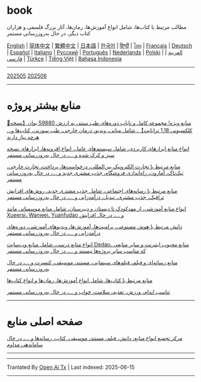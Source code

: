 # book
مطالب مرتبط با کتاب‌ها، شامل انواع آموزش‌ها، رمان‌ها، آثار بزرگ فلسفی و هزاران کتاب دیگر، در حال به‌روزرسانی مستمر

[English](https://openaitx.github.io/view.html?user=mswnlz&project=book&lang=en) | [简体中文](https://openaitx.github.io/view.html?user=mswnlz&project=book&lang=zh-CN) | [繁體中文](https://openaitx.github.io/view.html?user=mswnlz&project=book&lang=zh-TW) | [日本語](https://openaitx.github.io/view.html?user=mswnlz&project=book&lang=ja) | [한국어](https://openaitx.github.io/view.html?user=mswnlz&project=book&lang=ko) | [हिन्दी](https://openaitx.github.io/view.html?user=mswnlz&project=book&lang=hi) | [ไทย](https://openaitx.github.io/view.html?user=mswnlz&project=book&lang=th) | [Français](https://openaitx.github.io/view.html?user=mswnlz&project=book&lang=fr) | [Deutsch](https://openaitx.github.io/view.html?user=mswnlz&project=book&lang=de) | [Español](https://openaitx.github.io/view.html?user=mswnlz&project=book&lang=es) | [Italiano](https://openaitx.github.io/view.html?user=mswnlz&project=book&lang=it) | [Русский](https://openaitx.github.io/view.html?user=mswnlz&project=book&lang=ru) | [Português](https://openaitx.github.io/view.html?user=mswnlz&project=book&lang=pt) | [Nederlands](https://openaitx.github.io/view.html?user=mswnlz&project=book&lang=nl) | [Polski](https://openaitx.github.io/view.html?user=mswnlz&project=book&lang=pl) | [العربية](https://openaitx.github.io/view.html?user=mswnlz&project=book&lang=ar) | [فارسی](https://openaitx.github.io/view.html?user=mswnlz&project=book&lang=fa) | [Türkçe](https://openaitx.github.io/view.html?user=mswnlz&project=book&lang=tr) | [Tiếng Việt](https://openaitx.github.io/view.html?user=mswnlz&project=book&lang=vi) | [Bahasa Indonesia](https://openaitx.github.io/view.html?user=mswnlz&project=book&lang=id)

----------------
[202505](https://raw.githubusercontent.com/mswnlz/book/main/202505.md)
[202506](https://raw.githubusercontent.com/mswnlz/book/main/202506.md)


---------------
# منابع بیشتر پروژه

[🎁منابع ویژه! مجموعه کامل و نایاب دوره‌های طب سنتی به ارزش 59880 یوان【نسخه کلکسیونی 1.18 ترابایت】، شامل مبانی، ویدیو، درمان خارجی، طب سوزنی، کتاب‌ها و... هرچه نیاز دارید](https://github.com/mswnlz/chinese-traditional)

[انواع منابع ابزارهای کاربردی، شامل سیستم‌های عامل، انواع افزونه‌ها، ابزارهای نسخه سبز و کرک شده و ...، در حال به‌روزرسانی مستمر](https://github.com/mswnlz/tools)

[منابع مرتبط با تجارت الکترونیک بین‌المللی، درخواست‌ها، پرداخت، تجارت خارجی، تیک‌تاک، آمازون، راه‌اندازی فروشگاه، جذب مشتری جدید و ...، در حال به‌روزرسانی مستمر](https://github.com/mswnlz/cross-border)

[منابع مرتبط با رسانه‌های اجتماعی، شامل جذب مشتری جدید، روش‌های افزایش ترافیک، جذب مشتری، تبدیل، درآمدزایی و ...، در حال به‌روزرسانی مستمر](https://github.com/mswnlz/self-media)

[انواع منابع آموزشی، از مهدکودک تا دبستان و دبیرستان، شامل منابع موسساتی مانند Xueersi، Wanwei، Yuanfudao و ...، در حال افزایش](https://github.com/mswnlz/edu-knowlege)

[دانش مرتبط با هوش مصنوعی، پرامپت‌ها، آموزش‌ها، ویدیوهای آموزشی، دوره‌های درآمدزایی و ...، در حال به‌روزرسانی مستمر](https://github.com/mswnlz/AIknowledge)

[انواع منابع درسی، شامل منابع وب‌سایت Dedao، منابع محبوب اینترنت و سایر منابعی که مناسب سایر پروژه‌ها نیستند و ...، در حال به‌روزرسانی مستمر](https://github.com/mswnlz/curriculum)

[منابع رسانه‌ای و فیلم، فیلم‌های سینمایی، مستند، موسیقی، کنسرت و ...، در حال به‌روزرسانی مستمر](https://github.com/mswnlz/movies)

[منابع مرتبط با کتاب‌ها، شامل انواع آموزش‌ها، رمان‌ها و انواع کتاب‌ها](https://github.com/mswnlz/book)

[تناسب اندام، ورزش، تغذیه، سلامت، خواب و ...، در حال به‌روزرسانی مستمر](https://github.com/mswnlz/healthy)

---------------

# صفحه اصلی منابع
[مرکز تجمیع انواع منابع، دانش، فیلم، مستند، موسیقی، کتاب، رسانه‌ها و ...، در حال ساماندهی مداوم](https://github.com/mswnlz)

---------------

---

Tranlated By [Open Ai Tx](https://github.com/OpenAiTx/OpenAiTx) | Last indexed: 2025-06-15

---
